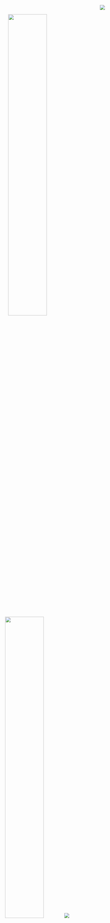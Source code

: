 <p align="right">
  <img src="https://komarev.com/ghpvc/?username=joeperpetua&color=orange"/>
</p>

<p align="center">
  <img height="50%" width="auto" src ="https://github-readme-stats.vercel.app/api?username=joeperpetua&show_icons=true&count_private=true&theme=material-palenight&hide_border=true&hide=issues,contribs&bg_color=00000000">
  <img height="50%" width="auto" src ="https://github-readme-stats.vercel.app/api/top-langs/?username=joeperpetua&layout=compact&hide_border=true&theme=material-palenight&bg_color=00000000&langs_count=6&hide=jupyter%20notebook,tex,css,php">
  <img src ="https://github-readme-streak-stats.herokuapp.com?user=joeperpetua&theme=material-palenight&hide_border=true&background=FFFFFF00">
</p>

```json
  {
    "info": {
      "name": "joel",
      "born": "00s",
      "location": "vienna, austria",
      "from": "buenos aires, argentina",
    },
    "languages": ["english", "french", "german", "spanish"],
    "hobbies": ["gym", "bouldering", "coding", "languages", "open source"],
    "currently": "building @ferne::labs and oss"
  }
  ```

### cool projects i have contributed to:
- [Synology Python API](https://github.com/N4S4/synology-api)
- [Starknet.Quest](https://github.com/lfglabs-dev/starknet.quest)
- [Dojo Engine SDK for Unity](https://github.com/dojoengine/dojo.unity)
- [Dojo Engine Book](https://github.com/dojoengine/book)
- [ByteBeasts](https://github.com/ByteBuildersLabs/ByteBeastsFrontend)
- [The Marquis Checkers](https://github.com/The-Marquis-Gaming/checkers-dojo)

![](https://hit.yhype.me/github/profile?account_id=43834198)
